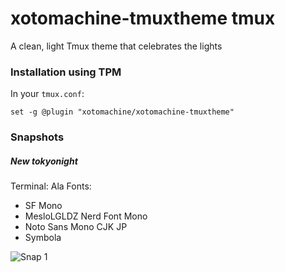 # xotomachine-tmuxtheme tmux

A clean, light Tmux theme that celebrates the lights 

### Installation using TPM

In your `tmux.conf`:
```
set -g @plugin "xotomachine/xotomachine-tmuxtheme"
```

### Snapshots

##### New tokyonight

Terminal: Ala
Fonts:
  - SF Mono
  - MesloLGLDZ Nerd Font Mono
  - Noto Sans Mono CJK JP
  - Symbola

![Snap 1](snaps/n01.png)
